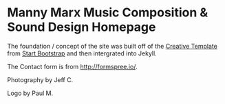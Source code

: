 # Manny Marx Music Composition & Sound Design Homepage

The foundation / concept of the site was built off of the [Creative Template](http://startbootstrap.com/template-overviews/creative/) from [Start Bootstrap](http://startbootstrap.com) and then intergrated into Jekyll.

The Contact form is from http://formspree.io/.

Photography by Jeff C.

Logo by Paul M.



